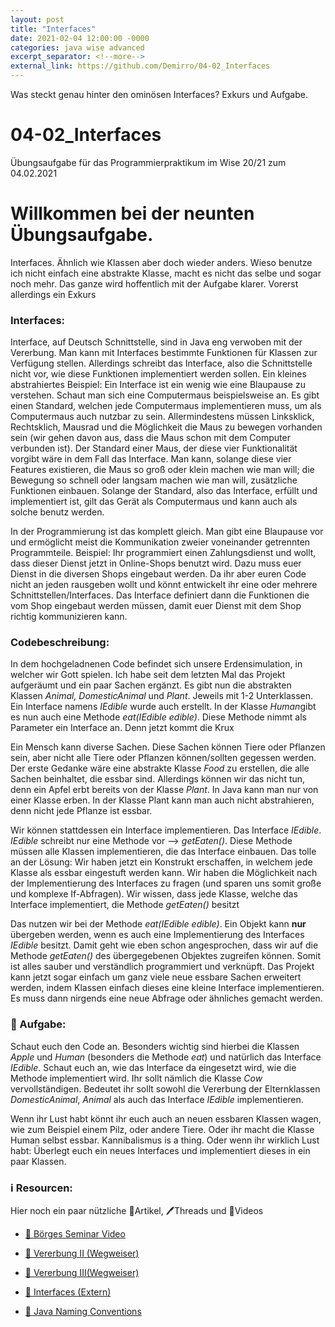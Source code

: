 ```yaml
---
layout: post
title: "Interfaces"
date: 2021-02-04 12:00:00 -0000
categories: java wise advanced
excerpt_separator: <!--more-->
external_link: https://github.com/Demirro/04-02_Interfaces
---
```

Was steckt genau hinter den ominösen Interfaces? Exkurs und Aufgabe.
<!--more-->

# 04-02_Interfaces

Übungsaufgabe für das Programmierpraktikum im Wise 20/21 zum 04.02.2021

# Willkommen bei der neunten Übungsaufgabe.

Interfaces. Ähnlich wie Klassen aber doch wieder anders. Wieso benutze ich nicht einfach eine abstrakte Klasse, macht es nicht das selbe und sogar noch mehr. Das ganze wird hoffentlich mit der Aufgabe klarer. Vorerst allerdings ein Exkurs

### Interfaces:
Interface, auf Deutsch Schnittstelle, sind in Java eng verwoben mit der Vererbung. Man kann mit Interfaces bestimmte Funktionen für Klassen zur Verfügung stellen. Allerdings schreibt das Interface, also die Schnittstelle nicht vor, wie diese Funktionen implementiert werden sollen.
Ein kleines abstrahiertes Beispiel: Ein Interface ist ein wenig wie eine Blaupause zu verstehen. Schaut man sich eine Computermaus beispielsweise an. Es gibt einen Standard, welchen jede Computermaus implementieren muss, um als Computermaus auch nutzbar zu sein. Allermindestens müssen Linksklick, Rechtsklich, Mausrad und die Möglichkeit die Maus zu bewegen vorhanden sein (wir gehen davon aus, dass die Maus schon mit dem Computer verbunden ist). Der Standard einer Maus, der diese vier Funktionalität vorgibt wäre in dem Fall das Interface. Man kann, solange diese vier Features existieren, die Maus so groß oder klein machen wie man will; die Bewegung so schnell oder langsam machen wie man will, zusätzliche Funktionen einbauen. Solange der Standard, also das Interface, erfüllt und implementiert ist, gilt das Gerät als Computermaus und kann auch als solche benutz werden.

In der Programmierung ist das komplett gleich. Man gibt eine Blaupause vor und ermöglicht meist die Kommunikation zweier voneinander getrennten Programmteile.
Beispiel: Ihr programmiert einen Zahlungsdienst und wollt, dass dieser Dienst jetzt in Online-Shops benutzt wird. Dazu muss euer Dienst in die diversen Shops eingebaut werden. Da ihr aber euren Code nicht an jeden rausgeben wollt und könnt entwickelt ihr eine oder mehrere Schnittstellen/Interfaces. Das Interface definiert dann die Funktionen die vom Shop eingebaut werden müssen, damit euer Dienst mit dem Shop richtig kommunizieren kann.

### Codebeschreibung:

In dem hochgeladnenen Code befindet sich unsere Erdensimulation, in welcher wir Gott spielen. Ich habe seit dem letzten Mal das Projekt aufgeräumt und ein paar Sachen ergänzt. Es gibt nun die abstrakten Klassen *Animal, DomesticAnimal* und *Plant*. Jeweils mit 1-2 Unterklassen.
Ein Interface namens *IEdible* wurde auch erstellt.
In der Klasse *Human*gibt es nun auch eine Methode *eat(IEdible edible)*. Diese Methode nimmt als Parameter ein Interface an. Denn jetzt kommt die Krux

Ein Mensch kann diverse Sachen. Diese Sachen können Tiere oder Pflanzen sein, aber nicht alle Tiere oder Pflanzen können/sollten gegessen werden.
Der erste Gedanke wäre eine abstrakte Klasse *Food* zu erstellen, die alle Sachen beinhaltet, die essbar sind. Allerdings können wir das nicht tun, denn ein Apfel erbt bereits von der Klasse *Plant*. In Java kann man nur von einer Klasse erben. In der Klasse Plant kann man auch nicht abstrahieren, denn nicht jede Pflanze ist essbar.

Wir können stattdessen ein Interface implementieren. Das Interface *IEdible*. *IEdible* schreibt nur eine Methode vor --> *getEaten()*. Diese Methode müssen alle Klassen implementieren, die das Interface einbauen. 
Das tolle an der Lösung:
Wir haben jetzt ein Konstrukt erschaffen, in welchem jede Klasse als essbar eingestuft werden kann.
Wir haben die Möglichkeit nach der Implementierung des Interfaces zu fragen (und sparen uns somit große und komplexe If-Abfragen).
Wir wissen, dass jede Klasse, welche das Interface implementiert, die Methode *getEaten()* besitzt

Das nutzen wir bei der Methode *eat(IEdible edible)*. Ein Objekt kann __nur__ übergeben werden, wenn es auch eine Implementierung des Interfaces *IEdible* besitzt. Damit geht wie eben schon angesprochen, dass wir auf die Methode *getEaten()* des übergegebenen Objektes zugreifen können. Somit ist alles sauber und verständlich programmiert und verknüpft. Das Projekt kann jetzt sogar einfach um ganz viele neue essbare Sachen erweitert werden, indem Klassen einfach dieses eine kleine Interface implementieren. Es muss dann nirgends eine neue Abfrage oder ähnliches gemacht werden.

### 📝 Aufgabe:
Schaut euch den Code an. Besonders wichtig sind hierbei die Klassen *Apple* und *Human* (besonders die Methode *eat*) und natürlich das Interface *IEdible*. Schaut euch an, wie das Interface da eingesetzt wird, wie die Methode implementiert wird. Ihr sollt nämlich die Klasse *Cow* vervollständigen. Bedeutet ihr sollt sowohl die Vererbung der Elternklassen *DomesticAnimal*, *Animal* als auch das Interface *IEdible* implementieren.

Wenn ihr Lust habt könnt ihr euch auch an neuen essbaren Klassen wagen, wie zum Beispiel einem Pilz, oder andere Tiere. Oder ihr macht die Klasse Human selbst essbar. Kannibalismus is a thing. 
Oder wenn ihr wirklich Lust habt: Überlegt euch ein neues Interfaces und implementiert dieses in ein paar Klassen.
    
### ℹ️ Resourcen:
Hier noch ein paar nützliche 📃Artikel, 🖊️Threads und 🎥Videos

- [🎥 Börges Seminar Video](https://www.ilias.uni-koeln.de/ilias/ilias.php?ref_id=3638292&eid=7e686519-b1c2-43e4-aacb-edee380504af&cmd=streamVideo&cmdClass=xoctplayergui&cmdNode=wn:os:17v:186&baseClass=ilrepositorygui)

- [📃 Vererbung II (Wegweiser)](https://dh-cologne.github.io/java-wegweiser/articles/Vererbung-II-Abstrakte-Klassen-und-Methoden.html)
- [📃 Vererbung III(Wegweiser)](https://dh-cologne.github.io/java-wegweiser/articles/Vererbung-III-Interfaces.html)
- [📃 Interfaces (Extern)](https://www.programmierenlernenhq.de/interfaces-in-java/)

- [📃 Java Naming Conventions](https://github.com/DH-Cologne/java-wegweiser/blob/master/articles/Naming-Conventions.md)
